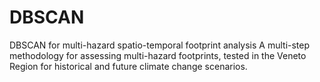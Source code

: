 # DBSCAN
DBSCAN for multi-hazard spatio-temporal footprint analysis
A multi-step methodology for assessing multi-hazard footprints, tested in the Veneto Region for historical and future climate change scenarios. 

